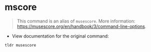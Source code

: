# mscore

> This command is an alias of `musescore`.
> More information: <https://musescore.org/en/handbook/3/command-line-options>.

- View documentation for the original command:

`tldr musescore`
